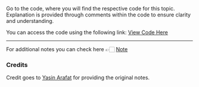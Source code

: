 Go to the code, where you will find the respective code for this topic. Explanation is provided through comments within the code to ensure clarity and understanding.

You can access the code using the following link:
[View Code Here]()

---
For additional notes you can check here 👉🏻 [Note](https://drive.google.com/file/d/1AL8Rtv71unhx3hXB_Kp8pvfjD9AMayp8/view
)

### Credits

Credit goes to [Yasin Arafat](https://github.com/yasin-arafat-05) for providing the original notes.
